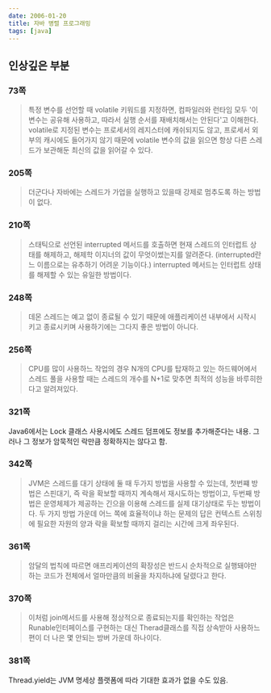 ```yaml
---
date: 2006-01-20
title: 자바 병렬 프로그래밍
tags: [java]
---
```


## 인상깊은 부분

### 73쪽
> 특정 변수를 선언할 때 volatile 키워드를 지정하면, 컴파일러와 런타임 모두 '이 변수는 공유해 사용하고, 따라서 실행 순서를 재배치해서는 안된다'고 이해한다. volatile로 지정된 변수는 프로세서의 레지스터에 캐쉬되지도 않고, 프로세서 외부의 캐시에도 들어가지 않기 때문에 volatile 변수의 값을 읽으면 항상 다른 스레드가 보관해둔 최신의 값을 읽어갈 수 있다.

### 205쪽
> 더군다나 자바에는 스레드가 가업을 실행하고 있을때 강제로 멈추도록 하는 방법이 없다.

### 210쪽
> 스태틱으로 선언된 interrupted 메서드를 호출하면 현재 스레드의 인터럽트 상태를 해제하고, 해제학 이지너의 값이 무엇이썼는지를 알려준다. (interrupted란느 이름으로는 유추하기 어려운 기능이다.) interrupted 메서드는 인터럽트 상태를 해제할 수 있는 유일한 방법이다.

### 248쪽
> 데몬 스레드는 예고 없이 종료될 수 있기 때문에 애플리케이션 내부에서 시작시키고 종료시키며 사용하기에는 그다지 좋은 방법이 아니다.

### 256쪽
> CPU를 많이 사용하느 작업의 경우 N개의 CPU를 탑재하고 있는 하드웨어에서 스레드 풀을 사용할 때는 스레드의 개수를 N+1로 맞추면 최적의 성능을 바루히한다고 알려져있다.

### 321쪽
Java6에서는 Lock 클래스 사용시에도 스레드 덤프에도 정보를 추가해준다는 내용. 그러나 그 정보가 암묵적인 락만큼 정확하지는 않다고 함.

### 342쪽
> JVM은 스레드를 대기 상태에 둘 때 두가지 방법을 사용할 수 있는데, 첫번쨰 방법은 스핀대기, 즉 락을 확보할 때까지 계속해서 재시도하는 방법이고, 두번째 방법은 운영체제가 제공하는 긴으을 이용해 스레드를 실제 대기상태로 두는 방법이다. 두 가지 방법 가운데 어느 쪽에 효율적이냐 하는 문제의 답은 컨텍스트 스위칭에 필요한 자원의 양과 락을 확보할 때까지 걸리는 시간에 크게 좌우된다.

### 361쪽
> 암달의 법칙에 따르면 애프리케이션의 확장성은 반드시 순차적으로 실행돼야만 하는 코드가 전체에서 얼마만큼의 비율을 차지하냐에 달렸다고 한다.

### 370쪽
> 이처럼 join메서드를 사용해 정상적으로 종료되는지를 확인하는 작업은 Runable인터페이스를 구현하는 대신 Therad클래스를 직접 상속받아 사용하느 편이 더 나은 몇 안되는 방버 가운데 하나이다.

### 381쪽
Thread.yield는 JVM 명세상 플랫폼에 따라 기대한 효과가 없을 수도 있음.


